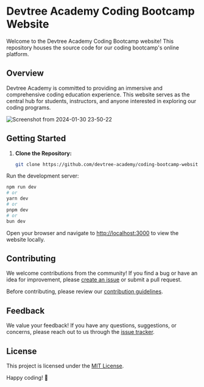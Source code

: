 



# Devtree Academy Coding Bootcamp Website

Welcome to the Devtree Academy Coding Bootcamp website! This repository houses the source code for our coding bootcamp's online platform.

## Overview

Devtree Academy is committed to providing an immersive and comprehensive coding education experience. This website serves as the central hub for students, instructors, and anyone interested in exploring our coding programs.


![Screenshot from 2024-01-30 23-50-22](https://github.com/sumairq/devtree-academy/assets/60618877/6b550bea-2f53-44b3-a441-695c759ea673)


## Getting Started

1. **Clone the Repository:**
   ```bash
   git clone https://github.com/devtree-academy/coding-bootcamp-website.git

Run the development server:

```bash
npm run dev
# or
yarn dev
# or
pnpm dev
# or
bun dev
```

Open your browser and navigate to [http://localhost:3000](http://localhost:3000) to view the website locally.

## Contributing

We welcome contributions from the community! If you find a bug or have an idea for improvement, please [create an issue](https://github.com/devtree-academy/coding-bootcamp-website/issues) or submit a pull request.

Before contributing, please review our [contribution guidelines](CONTRIBUTING.md).

## Feedback

We value your feedback! If you have any questions, suggestions, or concerns, please reach out to us through the [issue tracker](https://github.com/devtree-academy/coding-bootcamp-website/issues).

## License

This project is licensed under the [MIT License](LICENSE).

Happy coding! 🚀
